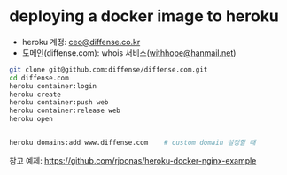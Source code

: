 
# deploying a docker image to heroku

* heroku 계정: ceo@diffense.co.kr
* 도메인(diffense.com): whois 서비스(withhope@hanmail.net)

```sh
git clone git@github.com:diffense/diffense.com.git
cd diffense.com
heroku container:login
heroku create
heroku container:push web
heroku container:release web
heroku open


heroku domains:add www.diffense.com    # custom domain 설정할 때
```


참고 예제: https://github.com/rjoonas/heroku-docker-nginx-example

